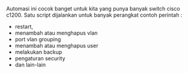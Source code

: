 Automasi ini cocok banget untuk kita yang punya banyak switch cisco c1200.
Satu script dijalankan untuk banyak perangkat
contoh perintah :
- restart,
- menambah atau menghapus vlan
- port vlan grouping
- menambah atau menghapus user
- melakukan backup
- pengaturan security
- dan lain-lain

